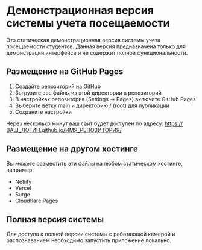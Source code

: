 # Демонстрационная версия системы учета посещаемости

Это статическая демонстрационная версия системы учета посещаемости студентов.
Данная версия предназначена только для демонстрации интерфейса и не содержит полной функциональности.

## Размещение на GitHub Pages

1. Создайте репозиторий на GitHub
2. Загрузите все файлы из этой директории в репозиторий
3. В настройках репозитория (Settings -> Pages) включите GitHub Pages
4. Выберите ветку main и директорию / (root) для публикации
5. Сохраните настройки

Через несколько минут ваш сайт будет доступен по адресу:
https://ВАШ_ЛОГИН.github.io/ИМЯ_РЕПОЗИТОРИЯ/

## Размещение на другом хостинге

Вы можете разместить эти файлы на любом статическом хостинге, например:
- Netlify
- Vercel
- Surge
- Cloudflare Pages

## Полная версия системы

Для доступа к полной версии системы с работающей камерой и распознаванием
необходимо запустить приложение локально.
